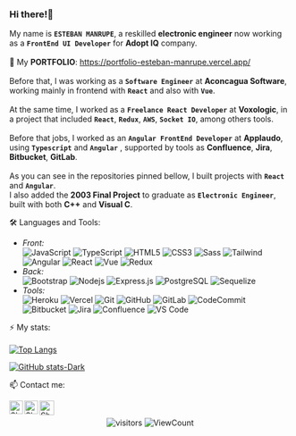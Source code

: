### Hi there!👋 

My name is **`ESTEBAN MANRUPE`**, a reskilled **electronic engineer** now working as a **`FrontEnd UI Developer`** for **Adopt IQ** company.
<br><br>
🧰 My <b>PORTFOLIO</b>: https://portfolio-esteban-manrupe.vercel.app/
<br><br>
Before that, I was working as a **`Software Engineer`** at **Aconcagua Software**, working mainly in frontend with **`React`** and also with **`Vue`**.
<br><br>
At the same time, I worked as a **`Freelance React Developer`** at **Voxologic**, in a project that included **`React`**, **`Redux`**, **`AWS`**, **`Socket IO`**, among others tools.
<br><br>
Before that jobs, I worked as an **`Angular FrontEnd Developer`** at **Applaudo**, using **`Typescript`** and **`Angular`** , supported by tools as **Confluence**, **Jira**, **Bitbucket**, **GitLab**.
<br><br>
As you can see in the repositories pinned bellow, I built projects with **`React`** and **`Angular`**.
<br>
I also added the **2003 Final Project** to graduate as **`Electronic Engineer`**, built with both **C++** and **Visual C**.
<br>

🛠️ Languages and Tools:

* *Front:*<br>
![JavaScript](https://img.shields.io/badge/-JavaScript-black?style=flat&logo=javascript)
![TypeScript](https://img.shields.io/badge/-TypeScript-black?style=flat&logo=typescript)
![HTML5](https://img.shields.io/badge/-HTML5-E34F26?style=flat&logo=html5&logoColor=white)
![CSS3](https://img.shields.io/badge/-CSS3-1572B6?style=flat&logo=css3)
![Sass](https://img.shields.io/badge/-Sass-%23CC6699?style=flat-square&logo=sass&logoColor=ffffff)
![Tailwind](https://img.shields.io/badge/-Tailwind-1572B6?style=flat&logo=tailwind)
![Angular](https://img.shields.io/badge/-Angular-red?style=flat&logo=angular)
![React](https://img.shields.io/badge/-React-black?style=flat&logo=react)
![Vue](https://img.shields.io/badge/-Vue-black?style=flat&logo=vue)
![Redux](https://img.shields.io/badge/-Redux-gray?style=flat-square&logo=Redux)
* *Back:*<br>
![Bootstrap](https://img.shields.io/badge/-Bootstrap-563D7C?style=flat&logo=bootstrap)
![Nodejs](https://img.shields.io/badge/-Nodejs-green?style=flat&logo=Node.js)
![Express.js](https://img.shields.io/badge/-Express-gray?style=flat-square&logo=expressjs)
![PostgreSQL](https://img.shields.io/badge/-PostgreSQL-gray?style=flat-square&logo=postgresql)
![Sequelize](https://img.shields.io/badge/-Sequelize-gray?style=flat-square&logo=sequelize)
* *Tools:*<br>
![Heroku](https://img.shields.io/badge/-Heroku-430098?style=flat-square&logo=heroku&logoColor=ffffff)
![Vercel](https://img.shields.io/badge/-Vercel-black?style=flat-square&logo=vercel)
![Git](https://img.shields.io/badge/-Git-black?style=flat&logo=git)
![GitHub](https://img.shields.io/badge/-GitHub-181717?style=flat&logo=github)
![GitLab](https://img.shields.io/badge/-GitLab-181717?style=flat&logo=gitlab)
![CodeCommit](https://img.shields.io/badge/-CodeCommit-181717?style=flat&logo=codecommit)
![Bitbucket](https://img.shields.io/badge/-Bitbucket-181717?style=flat&logo=bitbucket)
![Jira](https://img.shields.io/badge/-Jira-181717?style=flat&logo=jira)
![Confluence](https://img.shields.io/badge/-Confluence-181717?style=flat&logo=confluence)
![VS Code](http://img.shields.io/badge/-VS%20Code-007ACC?style=flat-square&logo=visual-studio-code&logoColor=ffffff)

⚡ My stats:
<br><br>
[![Top Langs](https://github-readme-stats.vercel.app/api/top-langs/?username=peurman&langs_count=10&layout=compact&theme=dracula)](https://github.com/anuraghazra/github-readme-stats)

[![GitHub stats-Dark](https://github-readme-stats.vercel.app/api?username=peurman&count_private=true&show_icons=true&hide_title=true&theme=dracula)](https://github.com/anuraghazra/github-readme-stats#gh-dark-mode-only)

📫 Contact me:
<br>

  <a href="https://www.linkedin.com/in/estebanmanrupe/">
    <img align="left" alt="Shubhamdeep Jha | Linkedin" width="24px" src="https://github.com/TheDudeThatCode/TheDudeThatCode/blob/master/Assets/Linkedin.svg" />
  </a>
  <a href="https://www.instagram.com/peurman77/">
    <img align="left" alt="Shubhamdeep Jha | Instagram" width="24px" src="https://github.com/TheDudeThatCode/TheDudeThatCode/blob/master/Assets/Instagram.svg" />
  </a>
  <a href="mailto:peurman77@gmail.com">
    <img align="left" alt="Shubhamdeep Jha | Gmail" width="26px" src="https://github.com/TheDudeThatCode/TheDudeThatCode/blob/master/Assets/Gmail.svg" />
  </a>
<br>
<!-- [![Linkedin](https://img.shields.io/badge/-LinkedIn-blue?style=flat&logo=Linkedin&logoColor=white)](https://www.linkedin.com/in/estebanmanrupe/)
[![Gmail](https://img.shields.io/badge/-Gmail-c14438?style=flat&logo=Gmail&logoColor=white)](mailto:peurman77@gmail.com)
[![Outlook](https://img.shields.io/badge/-Outlook-0078D4?style=flat&logo=Microsoft-Outlook&logoColor=white)](mailto:esteban_manrupe@hotmail.com)
[![Instagram](https://img.shields.io/badge/-Instagram-bc2a8d?style=flat&labelColor=bc2a8d&logo=instagram&logoColor=white)](https://www.instagram.com/peurman77/)
[![Github](https://img.shields.io/badge/-Github-000?style=flat&logo=Github&logoColor=white)](https://github.com/peurman) -->
<p align="center" width=fit-content >
<!--   <img alt="HitCount" src="http://hits.dwyl.com/peurman/peurman.svg" /> -->
  <img alt="visitors"   src="https://visitor-badge.laobi.icu/badge?page_id=peurman.peurman" />
  <img alt="ViewCount"  src="https://views.whatilearened.today/views/github/peurman/peurman.svg" />
</p>
<!--
**peurman/peurman** is a ✨ _special_ ✨ repository because its `README.md` (this file) appears on your GitHub profile.
Here are some ideas to get you started:
- 🔭 I’m currently working on ...
- 🌱 I’m currently learning ...
- 👯 I’m looking to collaborate on ...
- 🤔 I’m looking for help with ...
- 💬 Ask me about ...
- 📫 How to reach me: ...
- 😄 Pronouns: ...
- ⚡ Fun fact: ...
-->
